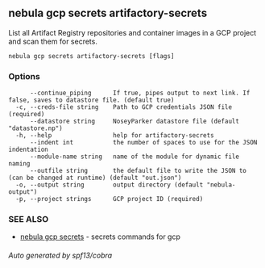 ## nebula gcp secrets artifactory-secrets

List all Artifact Registry repositories and container images in a GCP project and scan them for secrets.

```
nebula gcp secrets artifactory-secrets [flags]
```

### Options

```
      --continue_piping      If true, pipes output to next link. If false, saves to datastore file. (default true)
  -c, --creds-file string    Path to GCP credentials JSON file (required)
      --datastore string     NoseyParker datastore file (default "datastore.np")
  -h, --help                 help for artifactory-secrets
      --indent int           the number of spaces to use for the JSON indentation
      --module-name string   name of the module for dynamic file naming
      --outfile string       the default file to write the JSON to (can be changed at runtime) (default "out.json")
  -o, --output string        output directory (default "nebula-output")
  -p, --project strings      GCP project ID (required)
```

### SEE ALSO

* [nebula gcp secrets](nebula_gcp_secrets.md)	 - secrets commands for gcp

###### Auto generated by spf13/cobra

